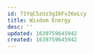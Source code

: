```yaml
---
id: 71YqC5zUz3gI6Fv26oLcy
title: Wisdom Energy
desc: ''
updated: 1639759645942
created: 1639759645942
---
```


